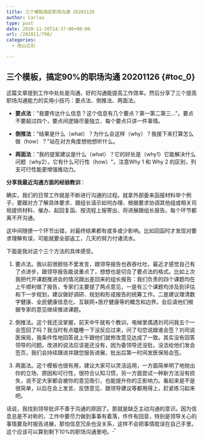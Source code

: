```yaml
---
title: 三个模板搞定职场沟通 20201126
author: Carlxu
type: post
date: 2020-11-26T14:37:00+00:00
url: /202011/798/
categories:
  - 他山之石

---
```

## 三个模板，搞定90%的职场沟通 20201126 {#toc_0}

这篇文章提到工作中处处是沟通，好的沟通能提高工作效率。然后分享了三个提高职场沟通能力的实用小技巧：要点法、倒推法、两面法。

  * **要点法**："我要传达什么信息？这个信息有几个要点？第一第二第三…"。要点不要超过四个，要点间逻辑尽量独立、每个要点只讲一件事情。

<!--more-->

  * **倒推法**："结果是什么（what）？为什么会这样（why）？我接下来打算怎么做（how）？"站在对方角度想他想听什么。

  * **两面法**："我的提案建议是什么（what）？它的好处是（why1）它能解决什么问题（why2），它有什么可行性（how）"。注意Why 1 和 Why 2 的区别，列支可行性能更增强推动力。

**分享我最近沟通方面的经验教训**：

确实，我们的日常工作就是不断进行沟通的过程。就拿外部委来函报材料举个例子，要跟对方了解具体要求、跟组长请示如何办理、根据要求协调其他组或相关司局提供材料、催办、起回复函、按流程上报寄出、将进展跟组长报告。每个环节都离不开沟通。

这中间随便一个环节出错，对最终结果都有或多或少影响。比如回函时才发现对要求理解有误，可能就要全部返工，几天的努力付诸流水。

下面是我对这个三个方法的具体感受。

  1. 要点法。我以前很胆怯不爱发言，跟领导报告也吞吞吐吐，最近才感觉自己有了点进步，跟领导报告能说重点了，想想也是切合了要点法的格式。比如上次我把代开课题推进会的情况跟出差回来的组长报告：我们负责的四个课题均在上午顺利做了报告，专家们主要提了两点意见，一是有三个课题均涉及到评估和下一步规划，建议做好调研、规划和形成报告的统筹工作。二是建议理清数字健康、全民健康信息化、互联网+医疗健康等的概念和边界。会后请他们根据专家的意见继续推进课题。

  2. 倒推法。这个我还没掌握，前天中午就有个教训，电梯里偶遇刘司问我五个一会签回了吗？我当时有点瞌睡一下没反应过来，问了句您说跟谁会签？刘司说医保局，我条件性地回答说上午跟他们就修改意见达成了一致。其实没有回答领导的问题。改进的说法应该是还没有，因为委领导还没批，没法给他们发会签页，我们会持续跟进并跟您报告进展，批出后第一时间发医保局会签。

  3. 两面法。这个模板也很有用，建议大家可以灵活运用，一方面简单明了地抛出你的立场、原因和可行性，很符合认知习惯，另一方面尝试一种新方法没有损失，说不定大家都会被你的意见吸引，也能提升你的正影响力。看起来是不是很简单，以后在会上发言、反馈意见、跟领导建议等都用得上，赶紧练习起来吧。

话说，我找到领导批评不善于沟通的原因了。那就是缺乏主动沟通的意识。因为信息总是不对称的，工作中要尽力做到事事有着落，件件有回音，特别是领导关心的事情要及时报告进展，那怕信息冗余也没关系，这样不会把事情耽误在自己手里。这个应该可以算到剩下10%的职场沟通里吧。<sup>_^</sup>